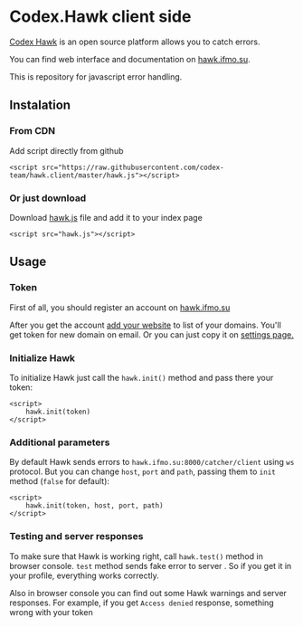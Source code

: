 # Codex.Hawk client side
[Codex Hawk](https://github.com/codex-team/hawk) is an open source platform allows you to catch errors.

You can find web interface and documentation on [hawk.ifmo.su](https://hawk.ifmo.su).

This is repository for javascript error handling.

## Instalation

### From CDN
Add script directly from github
```
<script src="https://raw.githubusercontent.com/codex-team/hawk.client/master/hawk.js"></script>
```

### Or just download
Download [hawk.js](https://github.com/codex-team/hawk.client/blob/master/hawk.js) file and add it to your index page
```
<script src="hawk.js"></script>
```

## Usage

### Token
First of all, you should register an account on [hawk.ifmo.su](https://hawk.ifmo.su/join)

After you get the account [add your website](htpps://hawk.ifmo.su/websites/create) to list of your  domains. 
You'll get token for new domain on email. Or you can just copy it on [settings page.](htpps://hawk.ifmo.su/garage/settings) 

### Initialize Hawk
To initialize Hawk just call the `hawk.init()` method and pass there your token:
```
<script>
    hawk.init(token)
</script>
```

### Additional parameters
By default Hawk sends errors to `hawk.ifmo.su:8000/catcher/client` using `ws` protocol.
But you can change `host`, `port`  and `path`, passing them to `init` method (`false` for default):
```
<script>
    hawk.init(token, host, port, path)
</script>
```

### Testing and server responses
To make sure that Hawk is working right, call `hawk.test()` method in browser console.
`test` method sends fake error to server . So if you get it in your profile, everything works correctly.

Also in browser console you can find out some Hawk warnings and server responses. 
For example, if you get `Access denied` response, something wrong with your token